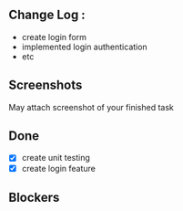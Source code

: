 ## Change Log :
- create login form
- implemented login authentication
- etc

## Screenshots
May attach screenshot of your finished task

## Done
- [x] create unit testing
- [x] create login feature

## Blockers
